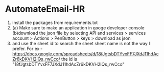 # AutomateEmail-HR
1. install the packages from requirements.txt
2. (a) Make sure to make an application in googe developer console 
   (b)download the json file by selecting API and services > services account > Actions > PenButton > keys > download as json
3. and use the sheet id to search the sheet sheet name is not the way I prefer.
   For ex:- https://docs.google.com/spreadsheets/d/18fJgtsbDTYvxFF7JXdJ11hdAcZr6kDKVH2IQs_rwCco/ the id is "18fJgtsbDTYvxFF7JXdJ11hdAcZr6kDKVH2IQs_rwCco"